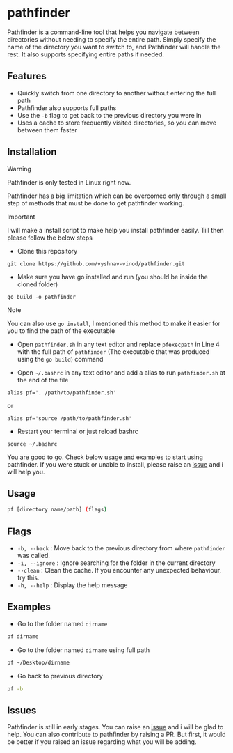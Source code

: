 # pathfinder

Pathfinder is a command-line tool that helps you navigate between directories without needing to specify the entire path. Simply specify the name of the directory you want to switch to, and Pathfinder will handle the rest. It also supports specifying entire paths if needed.

## Features

- Quickly switch from one directory to another without entering the full path
- Pathfinder also supports full paths
- Use the `-b` flag to get back to the previous directory you were in
- Uses a cache to store frequently visited directories, so you can move between them faster

## Installation

> [!WARNING]
> Pathfinder is only tested in Linux right now.

Pathfinder has a big limitation which can be overcomed only through a small step of methods that must be done to get pathfinder working.

> [!IMPORTANT]
> I will make a install script to make help you install pathfinder easily. Till then please follow the below steps

- Clone this repository
```
git clone https://github.com/vyshnav-vinod/pathfinder.git
```

- Make sure you have go installed and run (you should be inside the cloned folder)
```
go build -o pathfinder
```

> [!NOTE]
> You can also use `go install`, I mentioned this method to make it easier for you to find the path of the executable 

- Open `pathfinder.sh` in any text editor and replace `pfexecpath` in Line 4 with the full path of `pathfinder` (The executable that was produced using the `go build`) command

- Open `~/.bashrc` in any text editor and add a alias to run `pathfinder.sh` at the end of the file
```
alias pf='. /path/to/pathfinder.sh'
```
or
```
alias pf='source /path/to/pathfinder.sh'
```

- Restart your terminal or just reload bashrc
```
source ~/.bashrc
```

You are good to go. Check below usage and examples to start using pathfinder. If you were stuck or unable to install, please raise an [issue](https://github.com/vyshnav-vinod/pathfinder/issues) and i will help you.

## Usage

```bash
pf [directory name/path] (flags)
```

## Flags

- `-b, --back` : Move back to the previous directory from where `pathfinder` was called.
- `-i, --ignore` : Ignore searching for the folder in the current directory
- `--clean` : Clean the cache. If you encounter any unexpected behaviour, try this.
- `-h, --help` : Display the help message

## Examples

- Go to the folder named `dirname`
```bash
pf dirname
```

- Go to the folder named `dirname` using full path
```bash
pf ~/Desktop/dirname
```

- Go back to previous directory
```bash
pf -b
```

## Issues

Pathfinder is still in early stages. You can raise an [issue](https://github.com/vyshnav-vinod/pathfinder/issues) and i will be glad to help. You can also contribute to pathfinder by raising a PR. But first, it would be better if you raised an issue regarding what you will be adding.
